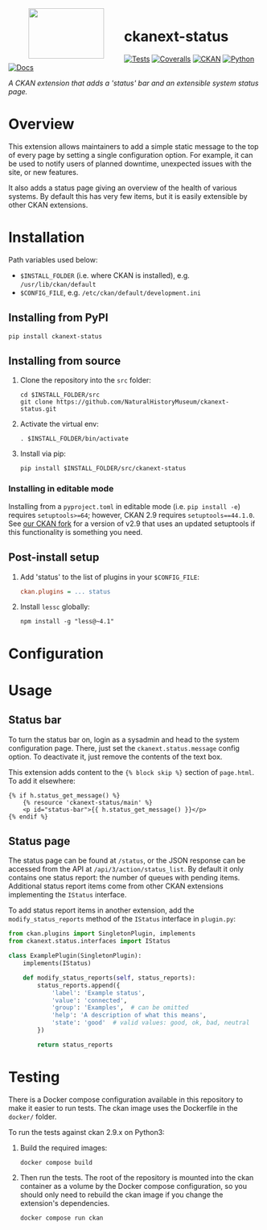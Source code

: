 <!--header-start-->
<img src="https://data.nhm.ac.uk/images/nhm_logo.svg" align="left" width="150px" height="100px" hspace="40"/>

# ckanext-status

[![Tests](https://img.shields.io/github/actions/workflow/status/NaturalHistoryMuseum/ckanext-status/main.yml?style=flat-square)](https://github.com/NaturalHistoryMuseum/ckanext-status/actions/workflows/main.yml)
[![Coveralls](https://img.shields.io/coveralls/github/NaturalHistoryMuseum/ckanext-status/main?style=flat-square)](https://coveralls.io/github/NaturalHistoryMuseum/ckanext-status)
[![CKAN](https://img.shields.io/badge/ckan-2.9.7-orange.svg?style=flat-square)](https://github.com/ckan/ckan)
[![Python](https://img.shields.io/badge/python-3.6%20%7C%203.7%20%7C%203.8-blue.svg?style=flat-square)](https://www.python.org/)
[![Docs](https://img.shields.io/readthedocs/ckanext-status?style=flat-square)](https://ckanext-status.readthedocs.io)

_A CKAN extension that adds a 'status' bar and an extensible system status page._

<!--header-end-->

# Overview

<!--overview-start-->
This extension allows maintainers to add a simple static message to the top of every page by setting a single configuration option.
For example, it can be used to notify users of planned downtime, unexpected issues with the site, or new features.

It also adds a status page giving an overview of the health of various systems. By default this has very few items, but it is easily extensible by other CKAN extensions.

<!--overview-end-->

# Installation

<!--installation-start-->
Path variables used below:
- `$INSTALL_FOLDER` (i.e. where CKAN is installed), e.g. `/usr/lib/ckan/default`
- `$CONFIG_FILE`, e.g. `/etc/ckan/default/development.ini`

## Installing from PyPI

```shell
pip install ckanext-status
```

## Installing from source

1. Clone the repository into the `src` folder:
   ```shell
   cd $INSTALL_FOLDER/src
   git clone https://github.com/NaturalHistoryMuseum/ckanext-status.git
   ```

2. Activate the virtual env:
   ```shell
   . $INSTALL_FOLDER/bin/activate
   ```

3. Install via pip:
   ```shell
   pip install $INSTALL_FOLDER/src/ckanext-status
   ```

### Installing in editable mode

Installing from a `pyproject.toml` in editable mode (i.e. `pip install -e`) requires `setuptools>=64`; however, CKAN 2.9 requires `setuptools==44.1.0`. See [our CKAN fork](https://github.com/NaturalHistoryMuseum/ckan) for a version of v2.9 that uses an updated setuptools if this functionality is something you need.

## Post-install setup

1. Add 'status' to the list of plugins in your `$CONFIG_FILE`:
   ```ini
   ckan.plugins = ... status
   ```

2. Install `lessc` globally:
   ```shell
   npm install -g "less@~4.1"
   ```

<!--installation-end-->

# Configuration

<!--configuration-start-->


<!--configuration-end-->

# Usage

<!--usage-start-->
## Status bar

To turn the status bar on, login as a sysadmin and head to the system configuration page.
There, just set the `ckanext.status.message` config option.
To deactivate it, just remove the contents of the text box.

This extension adds content to the `{% block skip %}` section of `page.html`. To add it elsewhere:

```html+jinja
{% if h.status_get_message() %}
    {% resource 'ckanext-status/main' %}
    <p id="status-bar">{{ h.status_get_message() }}</p>
{% endif %}
```

## Status page

The status page can be found at `/status`, or the JSON response can be accessed from the API at `/api/3/action/status_list`. By default it only contains one status report: the number of queues with pending items. Additional status report items come from other CKAN extensions implementing the `IStatus` interface.

To add status report items in another extension, add the `modify_status_reports` method of the `IStatus` interface in `plugin.py`:
```python
from ckan.plugins import SingletonPlugin, implements
from ckanext.status.interfaces import IStatus

class ExamplePlugin(SingletonPlugin):
    implements(IStatus)

    def modify_status_reports(self, status_reports):
        status_reports.append({
            'label': 'Example status',
            'value': 'connected',
            'group': 'Examples',  # can be omitted
            'help': 'A description of what this means',
            'state': 'good'  # valid values: good, ok, bad, neutral
        })

        return status_reports
```

<!--usage-end-->

# Testing

<!--testing-start-->
There is a Docker compose configuration available in this repository to make it easier to run tests. The ckan image uses the Dockerfile in the `docker/` folder.

To run the tests against ckan 2.9.x on Python3:

1. Build the required images:
   ```shell
   docker compose build
   ```

2. Then run the tests.
   The root of the repository is mounted into the ckan container as a volume by the Docker compose
   configuration, so you should only need to rebuild the ckan image if you change the extension's
   dependencies.
   ```shell
   docker compose run ckan
   ```

<!--testing-end-->
